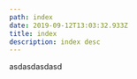 ```yaml
---
path: index
date: 2019-09-12T13:03:32.933Z
title: index
description: index desc
---
```

asdasdasdasd
